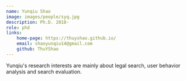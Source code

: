 ```yaml
---
name: Yunqiu Shao 
image: images/people/syq.jpg
description: Ph.D. 2018- 
role: phd 
links: 
    home-page: https://thuyshao.github.io/ 
    email: shaoyunqiu14@gmail.com 
    github: ThuYShao
---
```


Yunqiu's research interests are mainly about legal search, user behavior analysis and search evaluation.